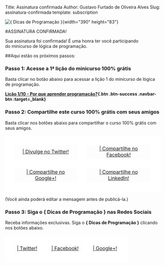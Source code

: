 Title: Assinatura confirmada
Author: Gustavo Furtado de Oliveira Alves
Slug: assinatura-confirmada
template: subscription

![{ Dicas de Programação }](/images/Logo.png){width="390" height="83"}

#ASSINATURA CONFIRMADA!

Sua assinatura foi confirmada! É uma honra ter você participando
do minicurso de lógica de programação.

##Aqui estão os próximos passos:

### Passo 1: Acesse a 1ª lição do minicurso 100% grátis

Basta clicar no botão abaixo para acessar a lição 1 do minicurso de
lógica de programação.

**[Lição 1/10 - Por que aprender programação?](//mclp.dicasdeprogramacao.com.br/licao-1-porque-aprender-programacao/){.btn .btn-success .navbar-btn :target=\_blank}**

### Passo 2: Compartilhe este curso 100% grátis com seus amigos

Basta clicar nos botões abaixo para compartilhar o curso 100% grátis com
seus amigos.


<center>
<table style="text-align:center;">
<tr style="border: 30px solid white;">
<td style="border: 30px solid white;"><a class="btn btn-twitter btn-block" href="http://twitter.com/share?url=http://mclp.dicasdeprogramacao.com.br/&text=Estou fazendo o minicurso de lógica de programação TOTALMENTE GRÁTIS do @dicasprog." target="\_blank"><i class="fa fa-twitter"></i> | Divulge no Twitter!</a></td>
<td style="border: 30px solid white;"><a class="btn btn-facebook btn-block" href="http://www.facebook.com/sharer.php?u=http://mclp.dicasdeprogramacao.com.br/&text=Estou fazendo o minicurso de lógica de programação TOTALMENTE GRÁTIS do blog Dicas de Programação" target="\_blank"><i class="fa fa-facebook"></i> | Compartilhe no Facebook!</a></td>
</tr>
<tr>
<td style="border: 30px solid white;"><a class="btn btn-google-plus btn-block" href="https://plus.google.com/share?url=http://mclp.dicasdeprogramacao.com.br/&text=Estou fazendo o minicurso de lógica de programação TOTALMENTE GRÁTIS do blog Dicas de Programação" target="\_blank"><i class="fa fa-google-plus"></i> | Compartilhe no Google+!</a></td>
<td style="border: 30px solid white;"><a class="btn btn-linkedin btn-block" href="https://www.linkedin.com/cws/share?url=http://mclp.dicasdeprogramacao.com.br/&text=Estou fazendo o minicurso de lógica de programação TOTALMENTE GRÁTIS do blog Dicas de Programação" target="\_blank"><i class="fa fa-linkedin"></i> | Compartilhe no LinkedIn!</a></td>
</tr>
</table>
</center>

(Você ainda poderá editar a mensagem antes de publicá-la.)

### Passo 3: Siga o { Dicas de Programação } nas Redes Sociais

Receba informações exclusivas. Siga o **{ Dicas de Programação }**
clicando nos botões abaixo.

<center>
<table style="text-align:center;">
<tr style="border: 30px solid white;">
<td style="border: 30px solid white;"><a class="btn btn-twitter btn-block" href="https://twitter.com/dicasprog" target="\_blank"><i class="fa fa-twitter"></i> | Twitter!</a></td>
<td style="border: 30px solid white;"><a class="btn btn-facebook btn-block" href="https://www.facebook.com/pages/Dicas-de-Programa%C3%A7%C3%A3o/124525944396823"  target="\_blank"><i class="fa fa-facebook"></i> | Facebook!</a></td>
<td style="border: 30px solid white;"><a class="btn btn-google-plus btn-block" href="http://google.com/+DicasdeprogramacaoBr" target="\_blank"><i class="fa fa-google-plus"></i> | Google+!</a></td>
</tr>
</table>
</center>
